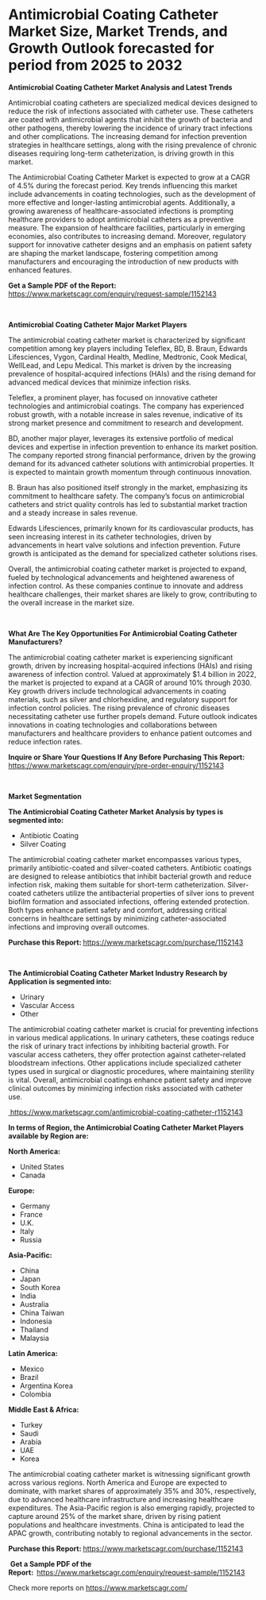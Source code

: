 <p><h1>Antimicrobial Coating Catheter Market Size, Market Trends, and Growth Outlook forecasted for period from 2025 to 2032</h1></p><p><strong>Antimicrobial Coating Catheter Market Analysis and Latest Trends</strong></p>
<p><p>Antimicrobial coating catheters are specialized medical devices designed to reduce the risk of infections associated with catheter use. These catheters are coated with antimicrobial agents that inhibit the growth of bacteria and other pathogens, thereby lowering the incidence of urinary tract infections and other complications. The increasing demand for infection prevention strategies in healthcare settings, along with the rising prevalence of chronic diseases requiring long-term catheterization, is driving growth in this market.</p><p>The Antimicrobial Coating Catheter Market is expected to grow at a CAGR of 4.5% during the forecast period. Key trends influencing this market include advancements in coating technologies, such as the development of more effective and longer-lasting antimicrobial agents. Additionally, a growing awareness of healthcare-associated infections is prompting healthcare providers to adopt antimicrobial catheters as a preventive measure. The expansion of healthcare facilities, particularly in emerging economies, also contributes to increasing demand. Moreover, regulatory support for innovative catheter designs and an emphasis on patient safety are shaping the market landscape, fostering competition among manufacturers and encouraging the introduction of new products with enhanced features.</p></p>
<p><strong>Get a Sample PDF of the Report:&nbsp;</strong> <a href="https://www.marketscagr.com/enquiry/request-sample/1152143?utm_campaign=2097&utm_medium=2&utm_source=Github&utm_content=ia&utm_term=05032025&utm_id=antimicrobial-coating-catheter">https://www.marketscagr.com/enquiry/request-sample/1152143</a></p>
<p>&nbsp;</p>
<p><strong>Antimicrobial Coating Catheter Major Market Players</strong></p>
<p><p>The antimicrobial coating catheter market is characterized by significant competition among key players including Teleflex, BD, B. Braun, Edwards Lifesciences, Vygon, Cardinal Health, Medline, Medtronic, Cook Medical, WellLead, and Lepu Medical. This market is driven by the increasing prevalence of hospital-acquired infections (HAIs) and the rising demand for advanced medical devices that minimize infection risks.</p><p>Teleflex, a prominent player, has focused on innovative catheter technologies and antimicrobial coatings. The company has experienced robust growth, with a notable increase in sales revenue, indicative of its strong market presence and commitment to research and development.</p><p>BD, another major player, leverages its extensive portfolio of medical devices and expertise in infection prevention to enhance its market position. The company reported strong financial performance, driven by the growing demand for its advanced catheter solutions with antimicrobial properties. It is expected to maintain growth momentum through continuous innovation.</p><p>B. Braun has also positioned itself strongly in the market, emphasizing its commitment to healthcare safety. The company’s focus on antimicrobial catheters and strict quality controls has led to substantial market traction and a steady increase in sales revenue.</p><p>Edwards Lifesciences, primarily known for its cardiovascular products, has seen increasing interest in its catheter technologies, driven by advancements in heart valve solutions and infection prevention. Future growth is anticipated as the demand for specialized catheter solutions rises.</p><p>Overall, the antimicrobial coating catheter market is projected to expand, fueled by technological advancements and heightened awareness of infection control. As these companies continue to innovate and address healthcare challenges, their market shares are likely to grow, contributing to the overall increase in the market size.</p></p>
<p>&nbsp;</p>
<p><strong>What Are The Key Opportunities For Antimicrobial Coating Catheter Manufacturers?</strong></p>
<p><p>The antimicrobial coating catheter market is experiencing significant growth, driven by increasing hospital-acquired infections (HAIs) and rising awareness of infection control. Valued at approximately $1.4 billion in 2022, the market is projected to expand at a CAGR of around 10% through 2030. Key growth drivers include technological advancements in coating materials, such as silver and chlorhexidine, and regulatory support for infection control policies. The rising prevalence of chronic diseases necessitating catheter use further propels demand. Future outlook indicates innovations in coating technologies and collaborations between manufacturers and healthcare providers to enhance patient outcomes and reduce infection rates.</p></p>
<p><strong>Inquire or Share Your Questions If Any Before Purchasing This Report:</strong> <a href="https://www.marketscagr.com/enquiry/pre-order-enquiry/1152143?utm_campaign=2097&utm_medium=2&utm_source=Github&utm_content=ia&utm_term=05032025&utm_id=antimicrobial-coating-catheter">https://www.marketscagr.com/enquiry/pre-order-enquiry/1152143</a></p>
<p>&nbsp;</p>
<p><strong>Market Segmentation</strong></p>
<p><strong>The Antimicrobial Coating Catheter Market Analysis by types is segmented into:</strong></p>
<p><ul><li>Antibiotic Coating</li><li>Silver Coating</li></ul></p>
<p><p>The antimicrobial coating catheter market encompasses various types, primarily antibiotic-coated and silver-coated catheters. Antibiotic coatings are designed to release antibiotics that inhibit bacterial growth and reduce infection risk, making them suitable for short-term catheterization. Silver-coated catheters utilize the antibacterial properties of silver ions to prevent biofilm formation and associated infections, offering extended protection. Both types enhance patient safety and comfort, addressing critical concerns in healthcare settings by minimizing catheter-associated infections and improving overall outcomes.</p></p>
<p><strong>Purchase this Report:&nbsp;</strong><a href="https://www.marketscagr.com/purchase/1152143?utm_campaign=2097&utm_medium=2&utm_source=Github&utm_content=ia&utm_term=05032025&utm_id=antimicrobial-coating-catheter">https://www.marketscagr.com/purchase/1152143</a></p>
<p>&nbsp;</p>
<p><strong>The Antimicrobial Coating Catheter Market Industry Research by Application is segmented into:</strong></p>
<p><ul><li>Urinary</li><li>Vascular Access</li><li>Other</li></ul></p>
<p><p>The antimicrobial coating catheter market is crucial for preventing infections in various medical applications. In urinary catheters, these coatings reduce the risk of urinary tract infections by inhibiting bacterial growth. For vascular access catheters, they offer protection against catheter-related bloodstream infections. Other applications include specialized catheter types used in surgical or diagnostic procedures, where maintaining sterility is vital. Overall, antimicrobial coatings enhance patient safety and improve clinical outcomes by minimizing infection risks associated with catheter use.</p></p>
<p><a href="https://www.marketscagr.com/antimicrobial-coating-catheter-r1152143?utm_campaign=2097&utm_medium=2&utm_source=Github&utm_content=ia&utm_term=05032025&utm_id=antimicrobial-coating-catheter">&nbsp;https://www.marketscagr.com/antimicrobial-coating-catheter-r1152143</a></p>
<p><strong>In terms of Region, the Antimicrobial Coating Catheter Market Players available by Region are:</strong></p>
<p>
    <p> <strong> North America: </strong>
        <ul>
            <li>United States</li>
            <li>Canada</li>
        </ul>
        </p> 
    <p> <strong> Europe: </strong>
        <ul>
            <li>Germany</li>
            <li>France</li>
            <li>U.K.</li>
            <li>Italy</li>
            <li>Russia</li>
        </ul>
        </p> 
    <p> <strong> Asia-Pacific: </strong>
        <ul>
            <li>China</li>
            <li>Japan</li>
            <li>South Korea</li>
            <li>India</li>
            <li>Australia</li>
            <li>China Taiwan</li>
            <li>Indonesia</li>
            <li>Thailand</li>
            <li>Malaysia</li>
        </ul>
        </p> 
    <p> <strong> Latin America: </strong>
        <ul>
            <li>Mexico</li>
            <li>Brazil</li>
            <li>Argentina Korea</li>
            <li>Colombia</li>
        </ul>
        </p> 
    <p> <strong> Middle East & Africa: </strong>
        <ul>
            <li>Turkey</li>
            <li>Saudi</li>
            <li>Arabia</li>
            <li>UAE</li>
            <li>Korea</li>
        </ul>
    </p>
    </p>
<p><p>The antimicrobial coating catheter market is witnessing significant growth across various regions. North America and Europe are expected to dominate, with market shares of approximately 35% and 30%, respectively, due to advanced healthcare infrastructure and increasing healthcare expenditures. The Asia-Pacific region is also emerging rapidly, projected to capture around 25% of the market share, driven by rising patient populations and healthcare investments. China is anticipated to lead the APAC growth, contributing notably to regional advancements in the sector.</p></p>
<p><strong>Purchase this Report: </strong><a href="https://www.marketscagr.com/purchase/1152143?utm_campaign=2097&utm_medium=2&utm_source=Github&utm_content=ia&utm_term=05032025&utm_id=antimicrobial-coating-catheter">https://www.marketscagr.com/purchase/1152143</a></p>
<p>&nbsp;<strong>Get a Sample PDF of the Report:&nbsp;&nbsp;</strong><a href="https://www.marketscagr.com/enquiry/request-sample/1152143?utm_campaign=2097&utm_medium=2&utm_source=Github&utm_content=ia&utm_term=05032025&utm_id=antimicrobial-coating-catheter">https://www.marketscagr.com/enquiry/request-sample/1152143</a></p>
<p><strong></strong></p>
<p>Check more reports on <a href="https://www.marketscagr.com/?utm_campaign=2097&utm_medium=2&utm_source=Github&utm_content=ia&utm_term=05032025&utm_id=antimicrobial-coating-catheter">https://www.marketscagr.com/</a></p>